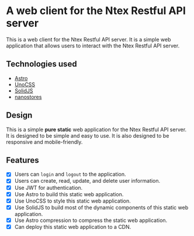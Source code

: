 # A web client for the Ntex Restful API server

This is a web client for the Ntex Restful API server. It is a simple web application that allows users to interact with the Ntex Restful API server.

## Technologies used

- [Astro](https://astro.build/)
- [UnoCSS](https://unocss.com/)
- [SolidJS](https://solidjs.com/)
- [nanostores](https://github.com/nanostores/nanostores)

## Design

This is a simple **pure static** web application for the Ntex Restful API server. It is designed to be simple and easy to use. It is also designed to be responsive and mobile-friendly.

## Features

- [x] Users can `login` and `logout` to the application.
- [x] Users can create, read, update, and delete user information.
- [x] Use JWT for authentication.
- [x] Use Astro to build this static web application.
- [x] Use UnoCSS to style this static web application.
- [x] Use SolidJS to build most of the dynamic components of this static web application.
- [x] Use Astro compression to compress the static web application.
- [x] Can deploy this static web application to a CDN.
